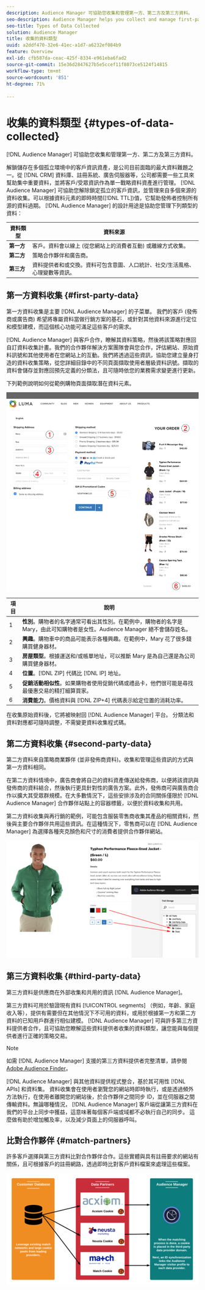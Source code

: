 ```yaml
---
description: Audience Manager 可協助您收集和管理第一方、第二方及第三方資料。
seo-description: Audience Manager helps you collect and manage first-party, second-party, and third-party data.
seo-title: Types of Data Collected
solution: Audience Manager
title: 收集的資料類型
uuid: a2ddf470-32e6-41ec-a1d7-a6232ef084b9
feature: Overview
exl-id: cfb587da-ceac-425f-8334-e961eba6fad2
source-git-commit: 15e36d2847627b5e5ccef11f8073ce5124f14815
workflow-type: tm+mt
source-wordcount: '851'
ht-degree: 71%

---
```


# 收集的資料類型 {#types-of-data-collected}

[!DNL Audience Manager] 可協助您收集和管理第一方、第二方及第三方資料。

解鎖儲存在多個孤立環境中的客戶資訊資產，是公司目前面臨的最大資料難題之一。從 [!DNL CRM] 資料庫、註冊系統、廣告伺服器等，公司都需要一些工具來幫助集中重要資料，並將客戶/受眾資訊作為單一戰略資料資產進行管理。 [!DNL Audience Manager] 可協助您解除鎖定孤立的客戶資訊，並管理來自多個來源的資料收集。可以根據資料元素的即時時間([!DNL TTL])值，它幫助發佈者控制所有源的資料過期。 [!DNL Audience Manager] 的設計用途是協助您管理下列類型的資料：

| 資料類型 | 資料來源 |
|---|---|
| **第一方** | 客戶。資料會以線上 (從您網站上的消費者互動) 或離線方式收集。 |
| **第二方** | 策略合作夥伴和廣告商。 |
| **第三方** | 資料提供者和或交換。資料可包含意圖、人口統計、社交/生活風格、心理變數等資訊。 |

## 第一方資料收集 {#first-party-data}

第一方資料收集是主要 [!DNL Audience Manager] 的子菜單。 我們的客戶 (發佈商或廣告商) 希望將專屬資料當做行銷方案的基石，或針對其他資料來源進行定位和模型建模，而這個核心功能可滿足這些客戶的需求。

[!DNL Audience Manager] 與客戶合作，瞭解其資料策略，然後將該策略對應回自訂資料收集計畫。我們的合作夥伴解決方案團隊會與您合作，評估網站、原始資料訊號和其他使用者在您網站上的互動。我們將透過這些資訊，協助您建立量身打造的資料收集策略，從您詳細目錄中的不同頁面擷取使用者層級資料訊號。擷取的資料會儲存並對應回預先定義的分類法，且可隨時依您的業務需求變更進行更新。

下列範例說明如何從範例購物頁面擷取潛在資料元素。

![shopping-cart-data](assets/shopping-cart-data.png)

| 項目 | 說明 |
|---|---|
| 1 | **性別**。購物者的名字通常可看出其性別。在範例中，購物者的名字是 Mary，由此可知購物者是女性。Audience Manager 絕不會儲存姓名。 |
| 2 | **興趣**。購物車中的商品可能表示各種興趣。在範例中，Mary 花了很多錢購買健身器材。 |
| 3 | **房屋類型**。根據運送和/或帳單地址，可以推斷 Mary 是為自己還是為公司購買健身器材。 |
| 4 | **位置**。[!DNL ZIP] 代碼比 [!DNL IP] 地址。 |
| 5 | **促銷活動相似性**。如果購物者使用促銷代碼或禮品卡，他們很可能是尋找最優惠交易的精打細算買家。 |
| 6 | **消費能力**。價格資料與 [!DNL ZIP+4] 代碼表示給定位置的消耗功率。 |

在收集原始資料後，它將被映射回 [!DNL Audience Manager] 平台。 分類法和資料對應都可隨時調整，不需變更資料收集程式碼。

## 第二方資料收集 {#second-party-data}

第二方資料來自策略商業夥伴 (並非發佈商資料)。收集和管理這些資訊的方式與第一方資料相同。

在第二方資料情境中，廣告商會將自己的資料資產傳送給發佈商，以便將該資訊與發佈商的資料結合，然後執行更具針對性的廣告方案。此外，發佈商可與廣告商合作以擴大其受眾群規模。在大多數情況下，這些安排涉及的合同關係僅限於 [!DNL Audience Manager] 合作夥伴站點上的容器標籤，以便於資料收集和共用。

第二方資料收集與再行銷的範例，可能包含服裝零售商收集其產品的相關資料，然後與主要合作夥伴共用這些資訊。在這種情況下，零售商可以在 [!DNL Audience Manager] 為選擇各種夾克顏色和尺寸的消費者提供合作夥伴網站。

![](assets/shopping-cart-traits.png)

## 第三方資料收集 {#third-party-data}

第三方資料是供應商在外部收集和共用的資訊 [!DNL Audience Manager]。

第三方資料可用於驗證現有資料 [!UICONTROL segments] （例如，年齡、家庭收入等），提供有需要但在其他情況下不可用的資料，或用於根據第一方和第二方資料的已知用戶群進行相似建模。 [!DNL Audience Manager] 可與許多第三方資料提供者合作，且可協助您瞭解這些資料提供者收集的資料類型，讓您能與每個提供者進行正確的策略交易。

>[!NOTE]
>
>如需 [!DNL Audience Manager] 支援的第三方資料提供者完整清單，請參閱 [Adobe Audience Finder](https://www.adobe-audience-finder.com/)。

[!DNL Audience Manager] 與其他資料提供程式整合，基於其可用性 [!DNL APIs] 和資料集。 資料收集會在使用者瀏覽您的網站時即時執行，或是透過頻外方法執行，在使用者離開您的網站後，於合作夥伴之間同步 ID，並在伺服器之間傳輸資料。無論哪種情況， [!DNL Audience Manager] 客戶端從讓第三方資料在我們的平台上同步中獲益，這意味著每個客戶端或域都不必執行自己的同步。 這麼做有助於增加觸及率，以及減少頁面上的伺服器呼叫。

## 比對合作夥伴 {#match-partners}

許多客戶選擇與第三方資料比對合作夥伴合作。這些實體與具有註冊要求的網站有關係，且可根據客戶的註冊網路，透過即時比對客戶資料檔案來處理這些檔案。

![data-provider-match](assets/data-provider-match.png)
